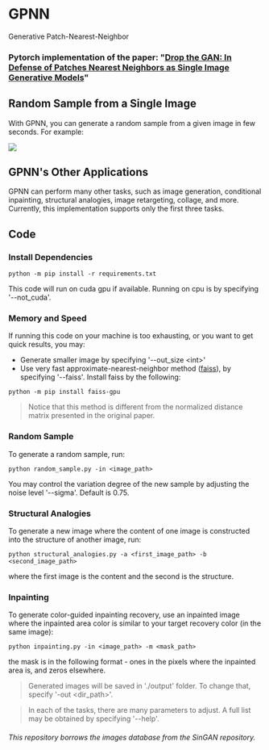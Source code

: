 # GPNN
Generative Patch-Nearest-Neighbor

### Pytorch implementation of the paper: "[Drop the GAN: In Defense of Patches Nearest Neighbors as Single Image Generative Models](https://arxiv.org/pdf/2103.15545v1.pdf)"

## Random Sample from a Single Image
With GPNN, you can generate a random sample from a given image in few seconds. For example:

![](imgs/samples.png)

## GPNN's Other Applications
GPNN can perform many other tasks, such as image generation, conditional inpainting, structural analogies, image retargeting, collage, and more. Currently, this implementation supports only the first three tasks. 
  
 
## Code
### Install Dependencies
```
python -m pip install -r requirements.txt
```
This code will run on cuda gpu if available.
Running on cpu is by specifying '--not_cuda'.

### Memory and Speed
If running this code on your machine is too exhausting, or you want to get quick results, you may:
- Generate smaller image by specifying '--out_size \<int\>'
- Use very fast approximate-nearest-neighbor method ([faiss](https://github.com/facebookresearch/faiss/blob/master/INSTALL.md)), by specifying '--faiss'. Install faiss by the following:
```
python -m pip install faiss-gpu
```
> Notice that this method is different from the normalized distance matrix presented in the original paper.

###  Random Sample
To generate a random sample, run: 
```
python random_sample.py -in <image_path>
```
You may control the variation degree of the new sample by adjusting the noise level '--sigma'. Default is 0.75.

###  Structural Analogies
To generate a new image where the content of one image is constructed into the structure of another image, run:
```
python structural_analogies.py -a <first_image_path> -b <second_image_path>
```
where the first image is the content and the second is the structure.

### Inpainting
To generate color-guided inpainting recovery, use an inpainted image where the inpainted area color is similar to your target recovery color (in the same image):
```
python inpainting.py -in <image_path> -m <mask_path>
```
the mask is in the following format - ones in the pixels where the inpainted area is, and zeros elsewhere. 


> Generated images will be saved in './output' folder. To change that, specify '-out <dir_path>'.

> In each of the tasks, there are many parameters to adjust. A full list may be obtained by specifying '--help'. 


###### This repository borrows the images database from the SinGAN repository.
